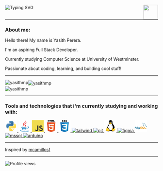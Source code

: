 ![Typing SVG](https://readme-typing-svg.herokuapp.com?font=&color=808080&size=45&center=true&vCenter=true&width=450&height=54&lines=Hi!+I'm+Yasith!)
<a href="https://www.linkedin.com/in/yasithmp/" target="_blank">
  <img align="right" src="https://raw.githubusercontent.com/rahuldkjain/github-profile-readme-generator/master/src/images/icons/Social/linked-in-alt.svg" width="48px" height="48px"></a><br/>
  <br />
  
  <hr />
  
  ### About me:
  
  <p>Hello there! My name is Yasith Perera.</p>
  <p>I'm an aspiring Full Stack Developer.</p>
  <p>Currently studying Computer Science at University of Westminster.</p>
  <p>Passionate about coding, learning, and building cool stuff!</p>

  <hr />
  <!--
  ### Workspace:
  
  <p>
  <img src="https://img.shields.io/badge/AMD-Ryzen_7_7800x3d-ED1C24?style=for-the-badge&logo=amd&logoColor=white" />
  <img src="https://img.shields.io/badge/NVIDIA-RTX4060 Ti 16GB-76B900?style=for-the-badge&logo=nvidia&logoColor=white" />
  <p/>
    
  <hr />
  -->
  <div>
    <img align="left" src="https://github-readme-stats.vercel.app/api/top-langs?username=yasithmp&show_icons=true&theme=highcontrast&locale=en&layout=compact" alt="yasithmp" />
    <img align="center" src="https://github-readme-stats.vercel.app/api?username=yasithmp&show_icons=true&theme=highcontrast&locale=en" alt="yasithmp" /> <br>
    <img align="center" src="https://github-readme-streak-stats.herokuapp.com/?user=yasithmp&theme=highcontrast" alt="yasithmp" />
  </div>
  
  <hr />
  
  ### Tools and technologies that i'm currently studying and working with:
  <p align="left">
    <!-- Programming Languages -->
    <a href="https://www.python.org" target="_blank" rel="noreferrer">
      <img src="https://raw.githubusercontent.com/devicons/devicon/master/icons/python/python-original.svg" alt="python" width="40" height="40"/>
    </a>
    <a href="https://www.java.com" target="_blank" rel="noreferrer">
      <img src="https://raw.githubusercontent.com/devicons/devicon/master/icons/java/java-original.svg" alt="java" width="40" height="40"/>
    </a>
    <a href="https://developer.mozilla.org/en-US/docs/Web/JavaScript" target="_blank" rel="noreferrer">
      <img src="https://raw.githubusercontent.com/devicons/devicon/master/icons/javascript/javascript-original.svg" alt="javascript" width="40" height="40"/>
    </a>
    <!-- Web Development -->
    <a href="https://www.w3.org/html/" target="_blank" rel="noreferrer">
      <img src="https://raw.githubusercontent.com/devicons/devicon/master/icons/html5/html5-original-wordmark.svg" alt="html5" width="40" height="40"/>
    </a>
    <a href="https://www.w3schools.com/css/" target="_blank" rel="noreferrer">
      <img src="https://raw.githubusercontent.com/devicons/devicon/master/icons/css3/css3-original-wordmark.svg" alt="css3" width="40" height="40"/>
    </a>
    <a href="https://tailwindcss.com/" target="_blank" rel="noreferrer">
      <img src="https://www.vectorlogo.zone/logos/tailwindcss/tailwindcss-icon.svg" alt="tailwind" width="40" height="40"/>
    </a>
    <!-- Tools & Platforms -->
    <a href="https://git-scm.com/" target="_blank" rel="noreferrer">
      <img src="https://www.vectorlogo.zone/logos/git-scm/git-scm-icon.svg" alt="git" width="40" height="40"/>
    </a>
    <a href="https://www.linux.org/" target="_blank" rel="noreferrer">
      <img src="https://raw.githubusercontent.com/devicons/devicon/master/icons/linux/linux-original.svg" alt="linux" width="40" height="40"/>
    </a>
    <a href="https://www.figma.com/" target="_blank" rel="noreferrer">
      <img src="https://www.vectorlogo.zone/logos/figma/figma-icon.svg" alt="figma" width="40" height="40"/>
    </a>
    <!-- Databases -->
    <a href="https://www.mysql.com/" target="_blank" rel="noreferrer">
      <img src="https://raw.githubusercontent.com/devicons/devicon/master/icons/mysql/mysql-original-wordmark.svg" alt="mysql" width="40" height="40"/>
    </a>
    <a href="https://www.microsoft.com/en-us/sql-server" target="_blank" rel="noreferrer">
      <img src="https://www.svgrepo.com/show/303229/microsoft-sql-server-logo.svg" alt="mssql" width="40" height="40"/>
    </a>
    <!-- Electronics -->
    <a href="https://www.arduino.cc/" target="_blank" rel="noreferrer">
      <img src="https://cdn.worldvectorlogo.com/logos/arduino-1.svg" alt="arduino" width="40" height="40"/>
    </a>
  </p>

  <hr />
  
  <p>Inspired by <a href="https://github.com/mcamillosf">mcamillosf</a></p>
  
  <hr />
  
  <p align="rigth"> <img src="https://komarev.com/ghpvc/?username=yasithmp" alt="Profile views" /></p>
